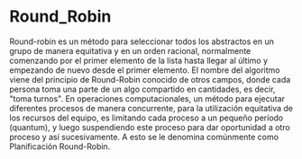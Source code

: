 # Round_Robin
Round-robin es un método para seleccionar todos los abstractos en un grupo de manera equitativa y en un orden racional, normalmente comenzando por el primer elemento de la lista hasta llegar al último y empezando de nuevo desde el primer elemento. El nombre del algoritmo viene del principio de Round-Robin conocido de otros campos, donde cada persona toma una parte de un algo compartido en cantidades, es decir, "toma turnos". En operaciones computacionales, un método para ejecutar diferentes procesos de manera concurrente, para la utilización equitativa de los recursos del equipo, es limitando cada proceso a un pequeño período (quantum), y luego suspendiendo este proceso para dar oportunidad a otro proceso y así sucesivamente. A esto se le denomina comúnmente como Planificación Round-Robin.
